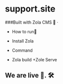 # support.site
###Built with Zola CMS 🤖 ·

- How to run🚀
+ Install Zola

- Command
+ Zola build
+Zole Serve

## We are live  🦾. 🛠️
